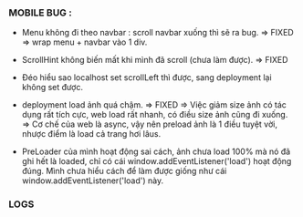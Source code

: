 ### MOBILE BUG :

- Menu không đi theo navbar : scroll navbar xuống thì sẽ ra bug. => FIXED
  => wrap menu + navbar vào 1 div.

- ScrollHint không biến mất khi mình đã scroll (chưa làm được). => FIXED

- Đéo hiểu sao localhost set scrollLeft thì được, sang deployment lại không set được.

- deployment load ảnh quá chậm. => FIXED
  => Việc giảm size ảnh có tác dụng rất tích cực, web load rất nhanh, có điều size ảnh cũng đi xuống.
  => Cơ chế của web là async, vậy nên preload ảnh là 1 điều tuyệt vời, nhược điểm là load cả trang hơi lâus.

- PreLoader của mình hoạt động sai cách, ảnh chưa load 100% mà nó đã ghi hết là loaded, chỉ có cái window.addEventListener('load') hoạt động đúng. Mình chưa hiểu cách để làm được giống như cái window.addEventListener('load') này.

### LOGS
